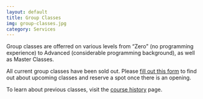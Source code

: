 ```yaml
---
layout: default
title: Group Classes
img: group-classes.jpg
category: Services
---
```

Group classes are offerred on various levels from <q>Zero</q> (no programming experience) to Advanced (considerable programming background), as well as Master Classes.

All current group classes have been sold out. Please <a href="{{ site.url }}/register">fill out this form</a> to find out about upcoming classes and reserve a spot once there is an opening.

To learn about previous classes, visit the <a href="course-history">course history</a> page.
